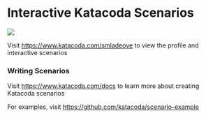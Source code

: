# Interactive Katacoda Scenarios

[![](http://shields.katacoda.com/katacoda/smladeoye/count.svg)](https://www.katacoda.com/smladeoye "Get your profile on Katacoda.com")

Visit https://www.katacoda.com/smladeoye to view the profile and interactive scenarios

### Writing Scenarios
Visit https://www.katacoda.com/docs to learn more about creating Katacoda scenarios

For examples, visit https://github.com/katacoda/scenario-example
